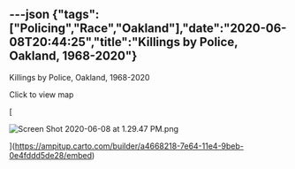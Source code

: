 ---json
{"tags":["Policing","Race","Oakland"],"date":"2020-06-08T20:44:25","title":"Killings by Police, Oakland, 1968-2020"}
---

Killings by Police, Oakland, 1968-2020

Click to view map

[

![Screen Shot 2020-06-08 at 1.29.47 PM.png](https://images.squarespace-cdn.com/content/v1/52b7d7a6e4b0b3e376ac8ea2/1591648959042-6UH6TJGI23OOZY78SINR/ke17ZwdGBToddI8pDm48kAYDj9iPa1HzGokWOJjW4k8UqsxRUqqbr1mOJYKfIPR7LoDQ9mXPOjoJoqy81S2I8N_N4V1vUb5AoIIIbLZhVYxCRW4BPu10St3TBAUQYVKc4g24uJA6Hcjp8EB7hr50bkl1etl16CLRV-Fyw_NnGECkVF1uSdeQy9hLSkV1l7_P/Screen+Shot+2020-06-08+at+1.29.47+PM.png)

](https://ampitup.carto.com/builder/a4668218-7e64-11e4-9beb-0e4fddd5de28/embed)